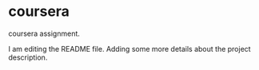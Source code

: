 # coursera
coursera assignment.

I am editing the README file. Adding some more details about the project description.
